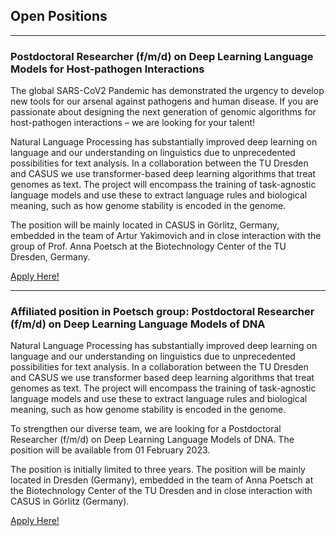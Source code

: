 ## Open Positions

---

### Postdoctoral Researcher (f/m/d) on Deep Learning Language Models for Host-pathogen Interactions

The global SARS-CoV2 Pandemic has demonstrated the urgency to develop new tools for our arsenal against pathogens and human disease. If you are passionate about designing the next generation of genomic algorithms for host-pathogen interactions – we are looking for your talent!

Natural Language Processing has substantially improved deep learning on language and our understanding on linguistics due to unprecedented possibilities for text analysis. In a collaboration between the TU Dresden and CASUS we use transformer-based deep learning algorithms that treat genomes as text. The project will encompass the training of task-agnostic language models and use these to extract language rules and biological meaning, such as how genome stability is encoded in the genome.

The position will be mainly located in CASUS in Görlitz, Germany, embedded in the team of Artur Yakimovich and in close interaction with the group of Prof. Anna Poetsch at the Biotechnology Center of the TU Dresden, Germany.

<a href="https://www.hzdr.de/job1592">Apply Here!</a>

---

### Affiliated position in Poetsch group: Postdoctoral Researcher (f/m/d) on Deep Learning Language Models of DNA

Natural Language Processing has substantially improved deep learning on language and our understanding on linguistics due to unprecedented possibilities for text analysis. In a collaboration between the TU Dresden and CASUS we use transformer based deep learning algorithms that treat genomes as text. The project will encompass the training of task-agnostic language models and use these to extract language rules and biological meaning, such as how genome stability is encoded in the genome.  

To strengthen our diverse team, we are looking for a Postdoctoral Researcher (f/m/d) on Deep Learning Language Models of DNA. The position will be available from 01 February 2023.

The position is initially limited to three years. The position will be mainly located in Dresden (Germany), embedded in the team of Anna Poetsch at the Biotechnology Center of the TU Dresden and in close interaction with CASUS in Görlitz (Germany).

<a href="https://www.hzdr.de/job1611">Apply Here!</a>